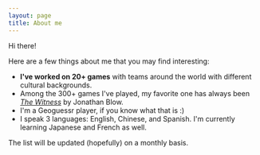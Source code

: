 ```yaml
---
layout: page
title: About me
---
```


Hi there!

Here are a few things about me that you may find interesting:

- **I've worked on 20+ games** with teams around the world with different cultural backgrounds.
- Among the 300+ games I've played, my favorite one has always been [_The Witness_](https://store.steampowered.com/app/210970/The_Witness/) by Jonathan Blow.
- I'm a Geoguessr player, if you know what that is :)
- I speak 3 languages: English, Chinese, and Spanish. I'm currently learning Japanese and French as well.

The list will be updated (hopefully) on a monthly basis.
